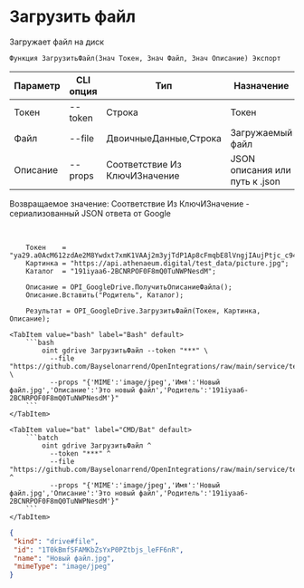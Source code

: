 ﻿---
sidebar_position: 4
---

# Загрузить файл
 Загружает файл на диск



`Функция ЗагрузитьФайл(Знач Токен, Знач Файл, Знач Описание) Экспорт`

  | Параметр | CLI опция | Тип | Назначение |
  |-|-|-|-|
  | Токен | --token | Строка | Токен |
  | Файл | --file | ДвоичныеДанные,Строка | Загружаемый файл |
  | Описание | --props | Соответствие Из КлючИЗначение | JSON описания или путь к .json |

  
  Возвращаемое значение:   Соответствие Из КлючИЗначение - сериализованный JSON ответа от Google

<br/>




```bsl title="Пример кода"
    Токен    = "ya29.a0AcM612zdAe2M8Ywdxt7xmK1VAAj2m3yjTdP1Ap8cFmqbE8lVngjIAujPtjc_c94MCuKNLfn7MSssBd6NfMXDQDrHMUv7Fgjp7cjuXk68n...";
    Картинка = "https://api.athenaeum.digital/test_data/picture.jpg";
    Каталог  = "191iyaa6-2BCNRPOF0F8mQ0TuNWPNesdM";

    Описание = OPI_GoogleDrive.ПолучитьОписаниеФайла();
    Описание.Вставить("Родитель", Каталог);

    Результат = OPI_GoogleDrive.ЗагрузитьФайл(Токен, Картинка, Описание);
```
    

 <Tabs>
  
    <TabItem value="bash" label="Bash" default>
        ```bash
            oint gdrive ЗагрузитьФайл --token "***" \
              --file "https://github.com/Bayselonarrend/OpenIntegrations/raw/main/service/test_data/picture.jpg" \
              --props "{'MIME':'image/jpeg','Имя':'Новый файл.jpg','Описание':'Это новый файл','Родитель':'191iyaa6-2BCNRPOF0F8mQ0TuNWPNesdM'}"
        ```
    </TabItem>
  
    <TabItem value="bat" label="CMD/Bat" default>
        ```batch
            oint gdrive ЗагрузитьФайл ^
              --token "***" ^
              --file "https://github.com/Bayselonarrend/OpenIntegrations/raw/main/service/test_data/picture.jpg" ^
              --props "{'MIME':'image/jpeg','Имя':'Новый файл.jpg','Описание':'Это новый файл','Родитель':'191iyaa6-2BCNRPOF0F8mQ0TuNWPNesdM'}"
        ```
    </TabItem>
</Tabs>


```json title="Результат"
{
 "kind": "drive#file",
 "id": "1T0kBmfSFAMKbZsYxP0PZtbjs_leFF6nR",
 "name": "Новый файл.jpg",
 "mimeType": "image/jpeg"
}
```
